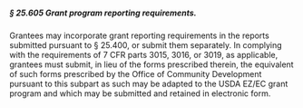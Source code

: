 ##### § 25.605 Grant program reporting requirements. #####

Grantees may incorporate grant reporting requirements in the reports submitted pursuant to § 25.400, or submit them separately. In complying with the requirements of 7 CFR parts 3015, 3016, or 3019, as applicable, grantees must submit, in lieu of the forms prescribed therein, the equivalent of such forms prescribed by the Office of Community Development pursuant to this subpart as such may be adapted to the USDA EZ/EC grant program and which may be submitted and retained in electronic form.